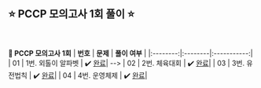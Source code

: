 ## ⭐️ PCCP 모의고사 1회 풀이 ⭐️ 

<br>

<!-- 💭 [진행 중]  ✔️ [완료] -->

<div >

**📗 PCCP 모의고사 1회**
| **번호** | **문제** | **풀이 여부** |
|:--------:|:--------|:-----------:|
| 01 | 1번. 외톨이 알파벳 | ✔️ [완료](https://github.com/yuuforest/Programmers/blob/main/python/PCCP%20%EB%AA%A8%EC%9D%98%EA%B3%A0%EC%82%AC%201%ED%9A%8C/%EC%99%B8%ED%86%A8%EC%9D%B4%20%EC%95%8C%ED%8C%8C%EB%B2%B3.py)| -->
| 02 | 2번. 체육대회 | ✔️ [완료](https://github.com/yuuforest/Programmers/blob/main/python/PCCP%20%EB%AA%A8%EC%9D%98%EA%B3%A0%EC%82%AC%201%ED%9A%8C/%EC%B2%B4%EC%9C%A1%EB%8C%80%ED%9A%8C.py)|
| 03 | 3번. 유전법칙 | ✔️ [완료](https://github.com/yuuforest/Programmers/blob/main/python/PCCP%20%EB%AA%A8%EC%9D%98%EA%B3%A0%EC%82%AC%201%ED%9A%8C/%EC%9C%A0%EC%A0%84%EB%B2%95%EC%B9%99.py)|
| 04 | 4번. 운영체제 | ✔️ [완료](https://github.com/yuuforest/Programmers/blob/main/python/PCCP%20%EB%AA%A8%EC%9D%98%EA%B3%A0%EC%82%AC%201%ED%9A%8C/%EC%9A%B4%EC%98%81%EC%B2%B4%EC%A0%9C.py)|

